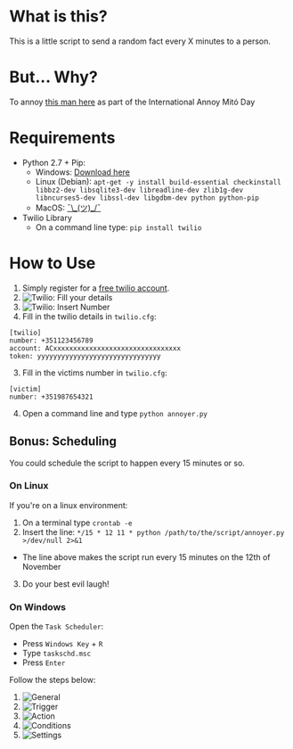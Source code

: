 # What is this?
This is a little script to send a random fact every X minutes to a person.

# But... Why?
To annoy [this man here](https://github.com/mfontoura) as part of the International Annoy Mitó Day

# Requirements
* Python 2.7 + Pip:
  * Windows: [Download here](https://www.python.org/ftp/python/2.7.12/python-2.7.12.msi)
  * Linux (Debian): `apt-get -y install build-essential checkinstall libbz2-dev libsqlite3-dev libreadline-dev zlib1g-dev libncurses5-dev libssl-dev libgdbm-dev python python-pip`
  * MacOS: [¯\\\_(ツ)\_/¯](https://www.python.org/downloads/release/python-2712/)
* Twilio Library
  * On a command line type: `pip install twilio`

# How to Use
1. Simply register for a [free twilio account](https://www.twilio.com/try-twilio).
  1. ![Twilio: Fill your details](https://raw.githubusercontent.com/dosaki/annoyer/master/1_fill_your_details.png)
  2. ![Twilio: Insert Number](https://raw.githubusercontent.com/dosaki/annoyer/master/2_insert_number.png)
2. Fill in the twilio details in `twilio.cfg`:
```
[twilio]
number: +351123456789
account: ACxxxxxxxxxxxxxxxxxxxxxxxxxxxxxxxx
token: yyyyyyyyyyyyyyyyyyyyyyyyyyyyyyy
```
3. Fill in the victims number in `twilio.cfg`:
```
[victim]
number: +351987654321
```
4. Open a command line and type `python annoyer.py`

## Bonus: Scheduling
You could schedule the script to happen every 15 minutes or so.
### On Linux
If you're on a linux environment:
1. On a terminal type `crontab -e`
2. Insert the line: `*/15 * 12 11 * python /path/to/the/script/annoyer.py >/dev/null 2>&1`
  * The line above makes the script run every 15 minutes on the 12th of November
3. Do your best evil laugh!

### On Windows
Open the `Task Scheduler`:
  * Press `Windows Key` + `R`
  * Type `taskschd.msc`
  * Press `Enter`

Follow the steps below:
1. ![General](https://raw.githubusercontent.com/dosaki/annoyer/master/w_1_general.png)
2. ![Trigger](https://raw.githubusercontent.com/dosaki/annoyer/master/w_2_trigger.png)
3. ![Action](https://raw.githubusercontent.com/dosaki/annoyer/master/w_3_action.png)
4. ![Conditions](https://raw.githubusercontent.com/dosaki/annoyer/master/w_4_conditions.png)
5. ![Settings](https://raw.githubusercontent.com/dosaki/annoyer/master/w_5_settings.png)
